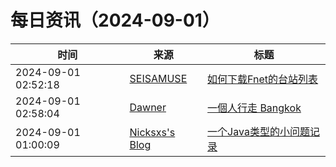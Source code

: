 ﻿# 每日资讯（2024-09-01）

|时间|来源|标题|
|---|---|---|
|2024-09-01 02:52:18|[SEISAMUSE](https://www.seis-jun.xyz/atom.xml)|[如何下载Fnet的台站列表](http://www.seis-jun.xyz/how-to-download-fnet-station-list)|
|2024-09-01 02:58:04|[Dawner](https://dawner.top/atom.xml)|[一個人行走 Bangkok](https://dawner.top/posts/a-person-walking-alone-in-bangkok/)|
|2024-09-01 01:00:09|[Nicksxs's Blog](https://nicksxs.me/atom.xml)|[一个Java类型的小问题记录](https://nicksxs.me/2024/09/01/%E4%B8%80%E4%B8%AAJava%E7%B1%BB%E5%9E%8B%E7%9A%84%E5%B0%8F%E9%97%AE%E9%A2%98%E8%AE%B0%E5%BD%95/)|
